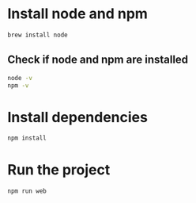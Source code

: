 # Install node and npm
```bash
brew install node
```
## Check if node and npm are installed
```bash
node -v
npm -v
```

# Install dependencies
```bash
npm install
```

# Run the project
```bash
npm run web
```